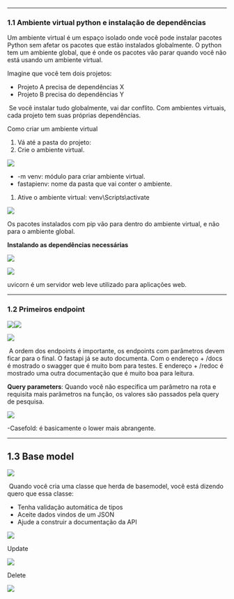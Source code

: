 
---
### **1.1 Ambiente virtual python e instalação de dependências**

Um ambiente virtual é um espaço isolado onde você pode instalar pacotes Python sem afetar os pacotes que estão instalados globalmente. O python tem um ambiente global, que é onde os pacotes vão parar quando você não está usando um ambiente virtual. 

Imagine que você tem dois projetos:

- Projeto A precisa de dependências X
- Projeto B precisa do dependências Y

 Se você instalar tudo globalmente, vai dar conflito. Com ambientes virtuais, cada projeto tem suas próprias dependências. 

Como criar um ambiente virtual

1. Vá até a pasta do projeto:
2. Crie o ambiente virtual.

![](https://lh7-rt.googleusercontent.com/docsz/AD_4nXfuMzGwoZtrxvhK2r5oIZsMlegP2guU4z8rD6kM84HAXdO24wAPevn17CBP5fK8otOMDdXp26aPC4YK-kWsBvtxiZUjw2rIlc7VJDs5gk71fACeAmrw2gAY4jV6AiGMsDpyrQu-bA?key=jnfZcvbkf1zKPUZCAbeT6ysv)

- -m venv: módulo para criar ambiente virtual.
- fastapienv: nome da pasta que vai conter o ambiente.
1. Ative o ambiente virtual: venv\Scripts\activate

![](https://lh7-rt.googleusercontent.com/docsz/AD_4nXenRIORk2DV0j6yATu8_aS3ozPd5_ZIvs9MhHDNt1-k1sob4vx2sSwM_8ki4Rfd4j5Qdsy5D4W6UtNzGuCTmyBb0sCE62M7So1n-CagJbLXkUVtsmqckaSaXOQS59IXfZt_CQhlig?key=jnfZcvbkf1zKPUZCAbeT6ysv)

Os pacotes instalados com pip vão para dentro do ambiente virtual, e não para o ambiente global.

**Instalando as dependências necessárias**

![](https://lh7-rt.googleusercontent.com/docsz/AD_4nXfYWqrxxvBno-GwkVwKYfDHcgI27Z6tzgzMqa3tCc6S_YZq8Zs0gbuFCKNkjkXzzpEr-RQIXsFkmsmTuU2QmGSeSbrqP4s8Q1kOtR3Vr1lVmxu4t6CNE6TADo9U8Yfdqy9NiIAWiw?key=jnfZcvbkf1zKPUZCAbeT6ysv)

![](https://lh7-rt.googleusercontent.com/docsz/AD_4nXfLOduxjHbWwqfVTZU_fWZlmM_SqO4YiRcNrJQXQ9hEsNKKa3zT22RaZ_ONvucylsIEEopqdKBxfzMLIotdmqzPGwGnHDTPtaO9BmyZl_K2vaM7eruV0Rp2lbwPTUIEwQIjE9ndWA?key=jnfZcvbkf1zKPUZCAbeT6ysv)

uvicorn é um servidor web leve utilizado para aplicações web.

___
### **1.2 Primeiros endpoint**

![](https://lh7-rt.googleusercontent.com/docsz/AD_4nXfaYFqZyyqftiYg6PVsOm4Z3a3jPynrPXEzuWvLwkq-4n2BNnBlq4NSdRUvs3BUEdu8vv-ZUeev_21NiKYIUUzLnc5HKzYW0f6KcxSnEdNT8A-CajvoiHmTo35Jn4SnKuxl59xE?key=jnfZcvbkf1zKPUZCAbeT6ysv)![](https://lh7-rt.googleusercontent.com/docsz/AD_4nXdLQNXR9Zx70G66GXfBt4OhswarzYvUOGy21Uo1ajt9FpxMLxFstdrLbVe3nJd6L-Brr164rMVBhzh4FUjRAc8s-F42tyERxC-D7Mdfm63blLOviG456OIssId0RAclabO1MQw-?key=jnfZcvbkf1zKPUZCAbeT6ysv)

![](https://lh7-rt.googleusercontent.com/docsz/AD_4nXdl0fmtWBWpZVhjF5el9-6FkF5WjD-ZW8TEbXEXam_-ccDeDRFlM-q_m27EWS50fAL_uxBAjiS0eNsP3oJ9xH__m7Kyq2D9bXtuedCq_sFmoZB3oid1y6_puD3ReMF1wk337LByig?key=jnfZcvbkf1zKPUZCAbeT6ysv)

 A ordem dos endpoints é importante, os endpoints com parâmetros devem ficar para o final. O fastapi já se auto documenta. Com o endereço + /docs é mostrado o swagger que é muito bom para testes. E endereço + /redoc é mostrado uma outra documentação que é muito boa para leitura.

**Query parameters**: Quando você não especifica um parâmetro na rota e requisita mais parâmetros na função, os valores são passados pela query de pesquisa.

![](https://lh7-rt.googleusercontent.com/docsz/AD_4nXdqIhdF9Kmq1_W0d9D2lfPLzRPMjmUcJjRuL32EaHOcuAayLLnnJZ2qazJt6RPQMPyvrsOJXsQDID2wIcgIQaWMNzgr7DInJBCFlp2QOwznTs-AsauoWEyfnkm_EyHK6HYzTFm67w?key=jnfZcvbkf1zKPUZCAbeT6ysv)

-Casefold: é basicamente o lower mais abrangente.

---
## **1.3 Base model** 

![](https://lh7-rt.googleusercontent.com/docsz/AD_4nXewQbVP7fqWa-W7Fd65dcE31yPqmPByAzkRwjKd5IVovMVzvqul0DhTSQPikjUCFtLfbNDZ9auVoyE4gumQUSsQPZ3pdOJeKZyvNb6lIFPjfn7JhXiyi0IJh7AzoLawhQWtvaBcDw?key=jnfZcvbkf1zKPUZCAbeT6ysv)

 Quando você cria uma classe que herda de basemodel, você está dizendo quero que essa classe:

- Tenha validação automática de tipos
- Aceite dados vindos de um JSON
- Ajude a construir a documentação da API

![](https://lh7-rt.googleusercontent.com/docsz/AD_4nXfeh3KwBQxfdz3GX51h3ZHR-rgkCLmXT7kD5QzZpeKt-HkZneS5_g_Tqekpq54xGgybAKNuFkzrV6N_LBJX-HOJ6nxT1A1udUglb8h9yjyUTVaOybJMBPOuW2tZKbeyksvA7vB5?key=jnfZcvbkf1zKPUZCAbeT6ysv)

Update

![](https://lh7-rt.googleusercontent.com/docsz/AD_4nXeeHvJtN9FPIgSBE0uric4hkSGJT748UfLrGf8qoTm4l6Nxe57uT8JkY98jQw4wCn0BXGVRxJdOtRtbFCHkwsURRHd3koYJa987J3uGnvXp3yXqzApkvPJPCwoBbpwmrz725WyG-Q?key=jnfZcvbkf1zKPUZCAbeT6ysv)

Delete

![](https://lh7-rt.googleusercontent.com/docsz/AD_4nXevwfj_ZBQHNK2a_Kn4AZi1VW0oNEGHYwt5ml008zVVkS0eLTwBbtuHAMDU6e4UDG2gASXrzszSanxSy9UQXyWYaENufX_J9o73XHUdi2g5U3I36Ge03UOzaccRhhhx_nknabWq?key=jnfZcvbkf1zKPUZCAbeT6ysv)

  
  
  
  
  
  
  
  
  
  
  
  
  

